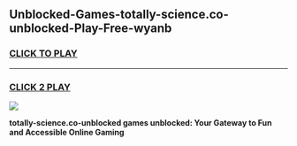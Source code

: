 
## Unblocked-Games-totally-science.co-unblocked-Play-Free-wyanb
<h3>
<a href="https://premium76.site?title=totally-science.co-unblocked&ref=12A">CLICK TO PLAY</a></h3>
<hr>

<h3>
<a href="https://premium76.site?title=totally-science.co-unblocked&ref=12A">CLICK 2 PLAY</a>
  
</h3>

<a href="https://premium76.site?title=totally-science.co-unblocked&ref=12A"><img src="https://clearcache.store/games.png"></a>


**totally-science.co-unblocked games unblocked: Your Gateway to Fun and Accessible Online Gaming**
